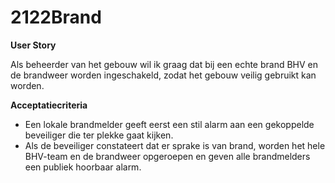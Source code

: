 # 2122Brand
**User Story**

Als beheerder van het gebouw wil ik graag dat bij een echte brand BHV en de brandweer worden ingeschakeld, zodat het gebouw veilig gebruikt kan worden.

**Acceptatiecriteria**

- Een lokale brandmelder geeft eerst een stil alarm aan een gekoppelde beveiliger die ter plekke gaat kijken.
- Als de beveiliger constateert dat er sprake is van brand, worden het hele BHV-team en de brandweer opgeroepen en geven alle brandmelders een publiek hoorbaar alarm.
